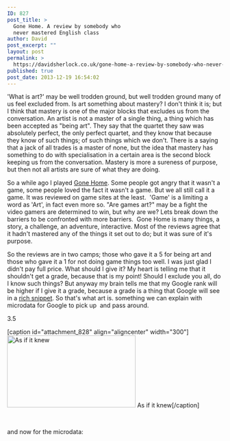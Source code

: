 ```yaml
---
ID: 827
post_title: >
  Gone Home. A review by somebody who
  never mastered English class
author: David
post_excerpt: ""
layout: post
permalink: >
  https://davidsherlock.co.uk/gone-home-a-review-by-somebody-who-never-mastered-how-to-speak-his-mind/
published: true
post_date: 2013-12-19 16:54:02
---
```

'What is art?' may be well trodden ground, but well trodden ground many of us feel excluded from. Is art something about mastery? I don't think it is; but I think that mastery is one of the major blocks that excludes us from the conversation. An artist is not a master of a single thing, a thing which has been accepted as "being art". They say that the quartet they saw was absolutely perfect, the only perfect quartet, and they know that because they know of such things; of such things which we don't. There is a saying that a jack of all trades is a master of none, but the idea that mastery has something to do with specialisation in a certain area is the second block keeping us from the conversation. Mastery is more a sureness of purpose, but then not all artists are sure of what they are doing.

So a while ago I played <a href="http://thefullbrightcompany.com/gonehome/">Gone Home</a>. Some people got angry that it wasn't a game, some people loved the fact it wasn't a game. But we all still call it a game. It was reviewed on game sites at the least.  'Game' is a limiting a word as 'Art', in fact even more so. "Are games art?" may be a fight the video gamers are determined to win, but why are we? Lets break down the barriers to be confronted with more barriers.  Gone Home is many things, a story, a challenge, an adventure, interactive. Most of the reviews agree that it hadn't mastered any of the things it set out to do; but it was sure of it's purpose.

So the reviews are in two camps; those who gave it a 5 for being art and those who gave it a 1 for not doing game things too well. I was just glad I didn't pay full price. What should I give it? My heart is telling me that it shouldn't get a grade, because that is my point! Should I exclude you all, do I know such things? But anyway my brain tells me that my Google rank will be higher if I give it a grade, because a grade is a thing that Google will see in a <a href="https://support.google.com/webmasters/answer/99170?hl=en">rich snippet</a>. So that's what art is. something we can explain with microdata for Google to pick up  and pass around.

3.5

[caption id="attachment_828" align="aligncenter" width="300"]<a href="http://davidsherlock.co.uk/wp-content/uploads/2013/12/gonehome_jack.png"><img class="size-medium wp-image-828" alt="As if it knew" src="http://davidsherlock.co.uk/wp-content/uploads/2013/12/gonehome_jack-300x168.png" width="300" height="168" /></a> As if it knew[/caption]

&nbsp;

and now for the microdata: